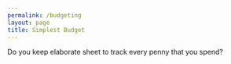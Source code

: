 ```yaml
---
permalink: /budgeting
layout: page
title: Simplest Budget
---
```



Do you keep elaborate sheet to track every penny that you spend?
